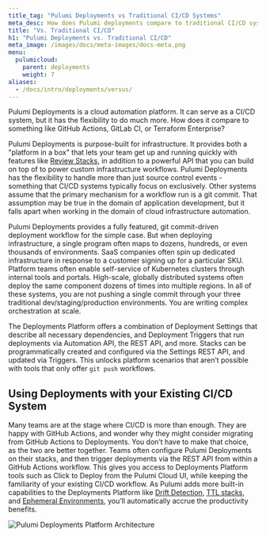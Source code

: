 ```yaml
---
title_tag: "Pulumi Deployments vs Traditional CI/CD Systems"
meta_desc: How does Pulumi deployments compare to traditional CI/CD systems?
title: "Vs. Traditional CI/CD"
h1: "Pulumi Deployments vs. Traditional CI/CD"
meta_image: /images/docs/meta-images/docs-meta.png
menu:
  pulumicloud:
    parent: deployments
    weight: 7
aliases:
  - /docs/intro/deployments/versus/
---
```


Pulumi Deployments is a cloud automation platform. It can serve as a CI/CD system, but it has the flexibility to do much more. How does it compare to something like GitHub Actions, GitLab CI, or Terraform Enterprise?

Pulumi Deployments is purpose-built for infrastructure. It provides both a "platform in a box" that lets your team get up and running quickly with features like [Review Stacks](/docs/pulumi-cloud/deployments/review-stacks), in addition to a powerful API that you can build on top of to power custom infrastructure workflows. Pulumi Deployments has the flexibility to handle more than just source control events - something that CI/CD systems typically focus on exclusively. Other systems assume that the primary mechanism for a workflow run is a git commit. That assumption may be true in the domain of application development, but it falls apart when working in the domain of cloud infrastructure automation.

Pulumi Deployments provides a fully featured, git commit-driven deployment workflow for the simple case. But when deploying infrastructure, a single program often maps to dozens, hundreds, or even thousands of environments. SaaS companies often spin up dedicated infrastructure in response to a customer signing up for a particular SKU. Platform teams often enable self-service of Kubernetes clusters through internal tools and portals. High-scale, globally distributed systems often deploy the same component dozens of times into multiple regions. In all of these systems, you are not pushing a single commit through your three traditional dev/staging/production environments. You are writing complex orchestration at scale.

The Deployments Platform offers a combination of Deployment Settings that describe all necessary dependencies, and Deployment Triggers that run deployments via Automation API, the REST API, and more. Stacks can be programmatically created and configured via the Settings REST API, and updated via Triggers. This unlocks platform scenarios that aren’t possible with tools that only offer `git push` workflows.

## Using Deployments with your Existing CI/CD System

Many teams are at the stage where CI/CD is more than enough. They are happy with GitHub Actions, and wonder why they might consider migrating from GitHub Actions to Deployments. You don’t have to make that choice, as the two are better together. Teams often configure Pulumi Deployments on their stacks, and then trigger deployments via the REST API from within a GitHub Actions workflow. This gives you access to Deployments Platform tools such as Click to Deploy from the Pulumi Cloud UI, while keeping the familiarity of your existing CI/CD workflow. As Pulumi adds more built-in capabilities to the Deployments Platform like [Drift Detection](https://github.com/pulumi/service-requests/issues/173), [TTL stacks](https://github.com/pulumi/service-requests/issues/149), and [Ephemeral Environments](https://github.com/pulumi/service-requests/issues/206), you’ll automatically accrue the productivity benefits.

![Pulumi Deployments Platform Architecture](../deployments.png)
